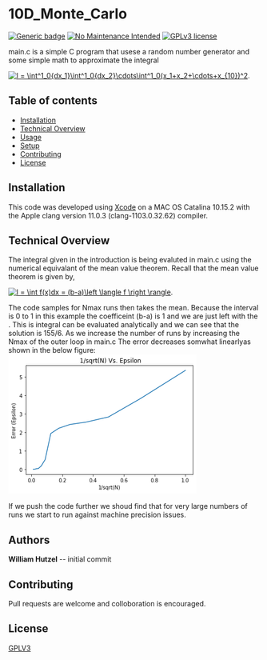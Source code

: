 # 10D_Monte_Carlo
[![Generic badge](https://img.shields.io/badge/<GCC>-<11.0.3>-<COLOR>.svg)](https://shields.io/) 
[![No Maintenance Intended](http://unmaintained.tech/badge.svg)](http://unmaintained.tech/)
[![GPLv3 license](https://img.shields.io/badge/License-GPLv3-blue.svg)](http://perso.crans.org/besson/LICENSE.html)




main.c is a simple C program that usese a random number generator and some simple math to approximate the integral 

<a href="https://www.codecogs.com/eqnedit.php?latex=I&space;=&space;\int^1_0{dx_1}\int^1_0{dx_2}\cdots\int^1_0(x_1&plus;x_2&plus;\cdots&plus;x_{10})^2" target="_blank"><img src="https://latex.codecogs.com/gif.latex?I&space;=&space;\int^1_0{dx_1}\int^1_0{dx_2}\cdots\int^1_0(x_1&plus;x_2&plus;\cdots&plus;x_{10})^2" title="I = \int^1_0{dx_1}\int^1_0{dx_2}\cdots\int^1_0(x_1+x_2+\cdots+x_{10})^2" /></a>. 

## Table of contents
* [Installation](#installations)
* [Technical Overview](#technical-overview)
* [Usage](#authors)
* [Setup](#setup)
* [Contributing](#contributing)
* [License](#license)

## Installation

This code was developed using [Xcode](https://developer.apple.com/xcode/) on a MAC OS Catalina 10.15.2 with the Apple clang version 11.0.3 (clang-1103.0.32.62) compiler.

## Technical Overview

The integral given in the introduction is being evaluted in main.c using the numerical equivalant of the mean value theorem. Recall that the mean value theorem is given by,

<a href="https://www.codecogs.com/eqnedit.php?latex=I&space;=&space;\int&space;f(x)dx&space;=&space;(b-a)\left&space;\langle&space;f&space;\right&space;\rangle" target="_blank"><img src="https://latex.codecogs.com/gif.latex?I&space;=&space;\int&space;f(x)dx&space;=&space;(b-a)\left&space;\langle&space;f&space;\right&space;\rangle" title="I = \int f(x)dx = (b-a)\left \langle f \right \rangle" /></a>.

The code samples for Nmax runs then takes the mean. Because the interval is 0 to 1 in this example the coefficeint (b-a) is 1 and we are just left with the <f>. This is integral can be evaluated analytically and we can see that the solution is 155/6. As we increase the number of runs by increasing the Nmax of the outer loop in main.c The error decreases somwhat linearlyas shown in the below figure:
  ![Linear dependence of eps](https://github.com/whutzel89/10d_Monte_Carlo/blob/master/quick_plot_error.png)
  
If we push the code further we shoud find that for very large numbers of runs we start to run against machine precision issues.

## Authors

**William Hutzel** -- initial commit

## Contributing
Pull requests are welcome and colloboration is encouraged.

## License
[GPLV3](https://choosealicense.com/licenses/gpl-3.0/)

